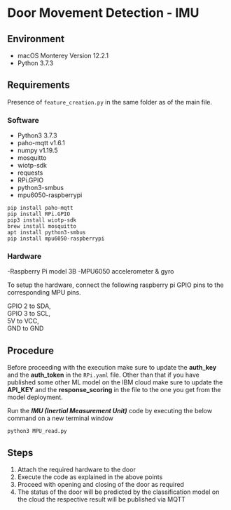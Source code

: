 # Door Movement Detection - IMU

## Environment
- macOS Monterey Version 12.2.1
- Python 3.7.3

## Requirements

Presence of `feature_creation.py` in the same folder as of the main file.

### Software
- Python3 3.7.3
- paho-mqtt v1.6.1
- numpy v1.19.5
- mosquitto 
- wiotp-sdk
- requests
- RPi.GPIO
- python3-smbus
- mpu6050-raspberrypi

```
pip install paho-mqtt
pip install RPi.GPIO
pip3 install wiotp-sdk
brew install mosquitto
apt install python3-smbus
pip install mpu6050-raspberrypi

```

### Hardware

-Raspberry Pi model 3B
-MPU6050 accelerometer & gyro

To setup the hardware, connect the following raspberry pi GPIO pins to the corresponding MPU pins.

GPIO 2 to SDA, <br />
GPIO 3 to SCL, <br />
5V to VCC, <br />
GND to GND <br />

## Procedure

Before proceeding with the execution make sure to update the **auth_key** and the **auth_token** in the `RPi.yaml` file. Other than that if you have published some other ML model on the IBM cloud make sure to update the **API_KEY** and the **response_scoring** in the file to the one you get from the model deployment.

Run the ***IMU (Inertial Measurement Unit)*** code by executing the below command on a new terminal window
```
python3 MPU_read.py
```

## Steps
1. Attach the required hardware to the door
2. Execute the code as explained in the above points
3. Proceed with opening and closing of the door as required
4. The status of the door will be predicted by the classification model on the cloud the respective result will be published via MQTT
